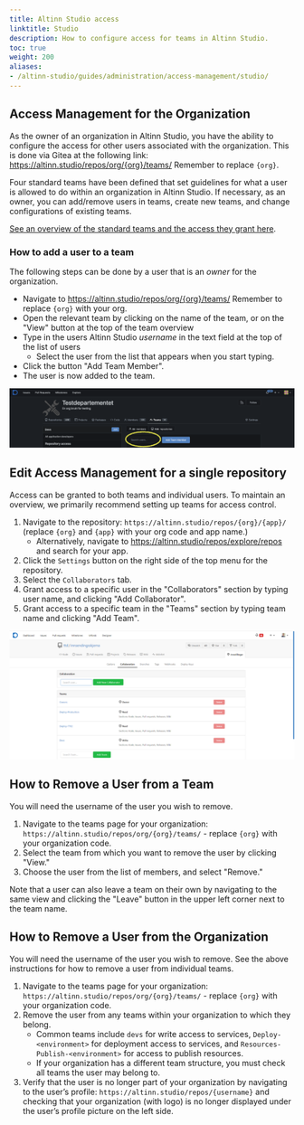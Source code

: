 ```yaml
---
title: Altinn Studio access
linktitle: Studio
description: How to configure access for teams in Altinn Studio.
toc: true
weight: 200
aliases: 
- /altinn-studio/guides/administration/access-management/studio/
---
```


## Access Management for the Organization

As the owner of an organization in Altinn Studio, you have the ability to configure the access for other users
associated with the organization. This is done via Gitea at the following link:
https://altinn.studio/repos/org/{org}/teams/ Remember to replace `{org}`.

Four standard teams have been defined that set guidelines for what a user is allowed to do within an organization in
Altinn Studio. If necessary, as an owner, you can add/remove users in teams, create new teams, and change configurations
of existing teams.

[See an overview of the standard teams and the access they grant here](/en/altinn-studio/v8/reference/access-management/studio/).

### How to add a user to a team
The following steps can be done by a user that is an _owner_ for the organization.
- Navigate to https://altinn.studio/repos/org/{org}/teams/ Remember to replace `{org}` with your org.
- Open the relevant team by clicking on the name of the team, or on the "View" button at the top of the team overview
- Type in the users Altinn Studio _username_ in the text field at the top of the list of users
  - Select the user from the list that appears when you start typing.
- Click the button "Add Team Member".
- The user is now added to the team.

![Add a user to a team](./access-management-team.png "Add a user to a team")



## Edit Access Management for a single repository
Access can be granted to both teams and
individual users. To maintain an overview, we primarily recommend setting up teams for access control. 

1. Navigate to the repository: `https://altinn.studio/repos/{org}/{app}/` (replace `{org}` and `{app}` with your org code and app name.)
    - Alternatively, navigate to https://altinn.studio/repos/explore/repos and search for your app.
2. Click the `Settings` button on the right side of the top menu for the repository.
3. Select the `Collaborators` tab.
4. Grant access to a specific user in the "Collaborators" section by typing user name, and clicking "Add Collaborator". 
5. Grant access to a specific team in the "Teams" section by typing team name and clicking "Add Team". 


![Manage access on repository](access-management-repository.png "Managing access to an individual repository")

## How to Remove a User from a Team
You will need the username of the user you wish to remove.
1. Navigate to the teams page for your organization: `https://altinn.studio/repos/org/{org}/teams/` - replace `{org}` with your organization code.
2. Select the team from which you want to remove the user by clicking "View."
3. Choose the user from the list of members, and select "Remove."

Note that a user can also leave a team on their own by navigating to the same view and clicking the "Leave" button in the upper left corner next to the team name.

## How to Remove a User from the Organization
You will need the username of the user you wish to remove. See the above instructions for how to remove a user from individual teams.
1. Navigate to the teams page for your organization: `https://altinn.studio/repos/org/{org}/teams/` - replace `{org}` with your organization code.
2. Remove the user from any teams within your organization to which they belong.
   - Common teams include `devs` for write access to services, `Deploy-<environment>` for deployment access to services, and `Resources-Publish-<environment>` for access to publish resources.
   - If your organization has a different team structure, you must check all teams the user may belong to.
3. Verify that the user is no longer part of your organization by navigating to the user’s profile: `https://altinn.studio/repos/{username}`
   and checking that your organization (with logo) is no longer displayed under the user’s profile picture on the left side.
